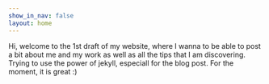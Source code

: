 ```yaml
---
show_in_nav: false
layout: home
---
```


Hi, welcome to the 1st draft of my website, where I wanna to be able to post a bit about me and my work as well as all the tips that I am discovering.
Trying to use the power of jekyll, especiall for the blog post. For the moment, it is great :)

